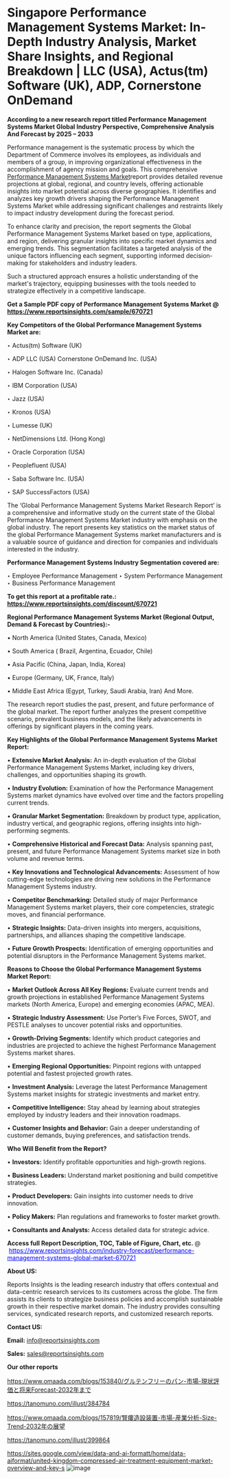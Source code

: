 # Singapore Performance Management Systems Market: In-Depth Industry Analysis, Market Share Insights, and Regional Breakdown | LLC (USA), Actus(tm) Software (UK), ADP, Cornerstone OnDemand

<strong>According to a new research report titled Performance Management Systems Market Global Industry Perspective, Comprehensive Analysis And Forecast by 2025 – 2033</strong>

Performance management is the systematic process by which the Department of Commerce involves its employees, as individuals and members of a group, in improving organizational effectiveness in the accomplishment of agency mission and goals. This comprehensive <a href=https://www.reportsinsights.com/sample/670721>Performance Management Systems Market</a>report provides detailed revenue projections at global, regional, and country levels, offering actionable insights into market potential across diverse geographies. It identifies and analyzes key growth drivers shaping the Performance Management Systems Market while addressing significant challenges and restraints likely to impact industry development during the forecast period.

To enhance clarity and precision, the report segments the Global Performance Management Systems Market based on type, applications, and region, delivering granular insights into specific market dynamics and emerging trends. This segmentation facilitates a targeted analysis of the unique factors influencing each segment, supporting informed decision-making for stakeholders and industry leaders.

Such a structured approach ensures a holistic understanding of the market's trajectory, equipping businesses with the tools needed to strategize effectively in a competitive landscape.

<strong>Get a Sample PDF copy of Performance Management Systems Market </strong><strong>@<a href=https://www.reportsinsights.com/sample/670721 style=color:#0000ff;> https://www.reportsinsights.com/sample/670721</a></strong></font>

<strong>Key Competitors of the Global Performance Management Systems Market are:</strong>

‣ Actus(tm) Software (UK)

‣ ADP LLC (USA) Cornerstone OnDemand Inc. (USA)

‣ Halogen Software Inc. (Canada)

‣ IBM Corporation (USA)

‣ Jazz (USA)

‣ Kronos (USA)

‣ Lumesse (UK)

‣ NetDimensions Ltd. (Hong Kong)

‣ Oracle Corporation (USA)

‣ Peoplefluent (USA)

‣ Saba Software Inc. (USA)

‣ SAP SuccessFactors (USA)

The ‘Global Performance Management Systems Market Research Report’ is a comprehensive and informative study on the current state of the Global Performance Management Systems Market industry with emphasis on the global industry. The report presents key statistics on the market status of the global Performance Management Systems market manufacturers and is a valuable source of guidance and direction for companies and individuals interested in the industry.

<strong>Performance Management Systems Industry Segmentation covered are:</strong>

‣ Employee Performance Management
‣ System Performance Management
‣ Business Performance Management

<strong>To get this report at a profitable rate.: <a href=https://www.reportsinsights.com/discount/670721 style=color:#0000ff;>https://www.reportsinsights.com/discount/670721</a></strong></font>

<strong>Regional Performance Management Systems Market (Regional Output, Demand &amp; Forecast by Countries):-</strong>

• North America (United States, Canada, Mexico)

• South America ( Brazil, Argentina, Ecuador, Chile)

• Asia Pacific (China, Japan, India, Korea)

• Europe (Germany, UK, France, Italy)

• Middle East Africa (Egypt, Turkey, Saudi Arabia, Iran) And More.

The research report studies the past, present, and future performance of the global market. The report further analyzes the present competitive scenario, prevalent business models, and the likely advancements in offerings by significant players in the coming years.

<strong>Key Highlights of the Global Performance Management Systems Market Report:</strong>

• <strong>Extensive Market Analysis:</strong> An in-depth evaluation of the Global Performance Management Systems Market, including key drivers, challenges, and opportunities shaping its growth.

• <strong>Industry Evolution:</strong> Examination of how the Performance Management Systems market dynamics have evolved over time and the factors propelling current trends.

• <strong>Granular Market Segmentation:</strong> Breakdown by product type, application, industry vertical, and geographic regions, offering insights into high-performing segments.

• <strong>Comprehensive Historical and Forecast Data:</strong> Analysis spanning past, present, and future Performance Management Systems market size in both volume and revenue terms.

• <strong>Key Innovations and Technological Advancements:</strong> Assessment of how cutting-edge technologies are driving new solutions in the Performance Management Systems industry.

• <strong>Competitor Benchmarking:</strong> Detailed study of major Performance Management Systems market players, their core competencies, strategic moves, and financial performance.

• <strong>Strategic Insights:</strong> Data-driven insights into mergers, acquisitions, partnerships, and alliances shaping the competitive landscape.

• <strong>Future Growth Prospects:</strong> Identification of emerging opportunities and potential disruptors in the Performance Management Systems market.

<strong>Reasons to Choose the Global Performance Management Systems Market Report:</strong>

• <strong>Market Outlook Across All Key Regions:</strong> Evaluate current trends and growth projections in established Performance Management Systems markets (North America, Europe) and emerging economies (APAC, MEA).

• <strong>Strategic Industry Assessment:</strong> Use Porter’s Five Forces, SWOT, and PESTLE analyses to uncover potential risks and opportunities.

• <strong>Growth-Driving Segments:</strong> Identify which product categories and industries are projected to achieve the highest Performance Management Systems market shares.

• <strong>Emerging Regional Opportunities:</strong> Pinpoint regions with untapped potential and fastest projected growth rates.

• <strong>Investment Analysis:</strong> Leverage the latest Performance Management Systems market insights for strategic investments and market entry.

• <strong>Competitive Intelligence:</strong> Stay ahead by learning about strategies employed by industry leaders and their innovation roadmaps.

• <strong>Customer Insights and Behavior:</strong> Gain a deeper understanding of customer demands, buying preferences, and satisfaction trends.

<strong>Who Will Benefit from the Report?</strong>

• <strong>Investors:</strong> Identify profitable opportunities and high-growth regions.

• <strong>Business Leaders:</strong> Understand market positioning and build competitive strategies.

• <strong>Product Developers:</strong> Gain insights into customer needs to drive innovation.

• <strong>Policy Makers:</strong> Plan regulations and frameworks to foster market growth.

• <strong>Consultants and Analysts:</strong> Access detailed data for strategic advice.
</ul>
<strong>Access full Report Description, TOC, Table of Figure, Chart, etc. </strong>@  <a href=https://www.reportsinsights.com/industry-forecast/performance-management-systems-global-market-670721 style=color:#0000ff;>https://www.reportsinsights.com/industry-forecast/performance-management-systems-global-market-670721</a></font>

<strong><strong>About US</strong>:</strong>

Reports Insights is the leading research industry that offers contextual and data-centric research services to its customers across the globe. The firm assists its clients to strategize business policies and accomplish sustainable growth in their respective market domain. The industry provides consulting services, syndicated research reports, and customized research reports.

<strong>Contact US:</strong>

<p class=""""><b>Email:</b> <a href=mailto:info@reportsinsights.com>info@reportsinsights.com</a></p>
<p class=""""><b>Sales:</b> <a href=mailto:sales@reportsinsights.com>sales@reportsinsights.com</a></p>

<strong>Our other reports</strong>

<a href=https://www.omaada.com/blogs/153840/グルテンフリーのパン-市場-現状評価と将来Forecast-2032年まで>https://www.omaada.com/blogs/153840/グルテンフリーのパン-市場-現状評価と将来Forecast-2032年まで</a>

<a href=https://tanomuno.com/illust/384784>https://tanomuno.com/illust/384784</a>

<a href=https://www.omaada.com/blogs/157819/腎瘻造設装置-市場-産業分析-Size-Trend-2032年の展望>https://www.omaada.com/blogs/157819/腎瘻造設装置-市場-産業分析-Size-Trend-2032年の展望</a>

<a href=https://tanomuno.com/illust/399864>https://tanomuno.com/illust/399864</a>

<a href=https://sites.google.com/view/data-and-ai-formatt/home/data-aiformat/united-kingdom-compressed-air-treatment-equipment-market-overview-and-key-s>https://sites.google.com/view/data-and-ai-formatt/home/data-aiformat/united-kingdom-compressed-air-treatment-equipment-market-overview-and-key-s</a>
![image](https://github.com/user-attachments/assets/57552aff-74bd-44a5-a2ee-c7b2169212a7)
